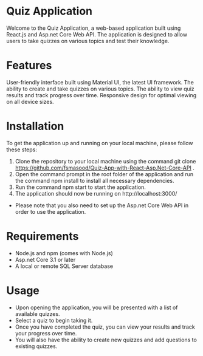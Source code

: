 
# Quiz Application
Welcome to the Quiz Application, a web-based application built using React.js and Asp.net Core Web API. The application is designed to allow users to take quizzes on various topics and test their knowledge.

# Features
User-friendly interface built using Material UI, the latest UI framework.
The ability to create and take quizzes on various topics.
The ability to view quiz results and track progress over time.
Responsive design for optimal viewing on all device sizes.
# Installation
To get the application up and running on your local machine, please follow these steps:

1) Clone the repository to your local machine using the command git clone https://github.com/fsmasood/Quiz-App-with-React-Asp.Net-Core-API .
2) Open the command prompt in the root folder of the application and run the command npm install to install all necessary dependencies.
3) Run the command npm start to start the application.
4) The application should now be running on http://localhost:3000/
* Please note that you also need to set up the Asp.net Core Web API in order to use the application.

# Requirements
*  Node.js and npm (comes with Node.js)
*  Asp.net Core 3.1 or later
* A local or remote SQL Server database
# Usage
* Upon opening the application, you will be presented with a list of available quizzes.
* Select a quiz to begin taking it.
* Once you have completed the quiz, you can view your results and track your progress over time.
* You will also have the ability to create new quizzes and add questions to existing quizzes.
